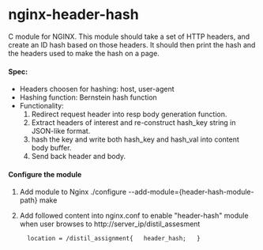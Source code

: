 # nginx-header-hash

C module for NGINX. This module should take a set of HTTP headers, and create an ID hash based on those headers. It should then print the hash and the headers used to make the hash on a page.

#### Spec:
* Headers choosen for hashing: host, user-agent
* Hashing function: Bernstein hash function
* Functionality:
  1. Redirect request header into resp body generation function.
  2. Extract headers of interest and re-construct hash_key string in JSON-like format.
  3. hash the key and write both hash_key and hash_val into content body buffer.
  4. Send back header and body.

#### Configure the module

1. Add module to Nginx
   ./configure --add-module={header-hash-module-path}
   make
   
2. Add followed content into nginx.conf to enable "header-hash" module when user browses to http://server_ip/distil_assesment

   `  
   location = /distil_assignment{  
     header_hash;  
   }
   `
    
   
